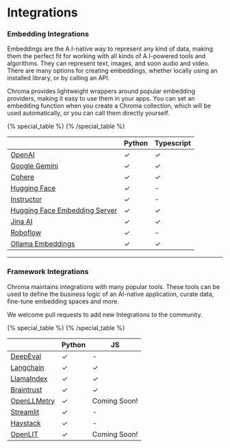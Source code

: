 # Integrations

### Embedding Integrations

Embeddings are the A.I-native way to represent any kind of data, making them the perfect fit for working with all kinds of A.I-powered tools and algorithms. They can represent text, images, and soon audio and video. There are many options for creating embeddings, whether locally using an installed library, or by calling an API.

Chroma provides lightweight wrappers around popular embedding providers, making it easy to use them in your apps. You can set an embedding function when you create a Chroma collection, which will be used automatically, or you can call them directly yourself.

{% special_table %}
{% /special_table %}

|                                                                         | Python | Typescript |
| ----------------------------------------------------------------------- | ------ | ---------- |
| [OpenAI](./embedding-models/openai)                                     | ✓      | ✓          |
| [Google Gemini](./embedding-models/google-gemini)                       | ✓      | ✓          |
| [Cohere](./embedding-models/cohere)                                     | ✓      | ✓          |
| [Hugging Face](./embedding-models/hugging-face)                         | ✓      | -          |
| [Instructor](./embedding-models/instructor)                             | ✓      | -          |
| [Hugging Face Embedding Server](./embedding-models/hugging-face-server) | ✓      | ✓          |
| [Jina AI](./embedding-models/jina-ai)                                   | ✓      | ✓          |
| [Roboflow](./embedding-models/roboflow)                                 | ✓      | -          |
| [Ollama Embeddings](./embedding-models/ollama)                          | ✓      | ✓          |

---

### Framework Integrations

Chroma maintains integrations with many popular tools. These tools can be used to define the business logic of an AI-native application, curate data, fine-tune embedding spaces and more.

We welcome pull requests to add new Integrations to the community.

{% special_table %}
{% /special_table %}

|                                         | Python | JS           |
| --------------------------------------- | ------ | ------------ |
| [DeepEval](./frameworks/deepeval)       | ✓      | -            |
| [Langchain](./frameworks/langchain)     | ✓      | ✓            |
| [LlamaIndex](./frameworks/llamaindex)   | ✓      | ✓            |
| [Braintrust](./frameworks/braintrust)   | ✓      | ✓            |
| [OpenLLMetry](./frameworks/openllmetry) | ✓      | Coming Soon! |
| [Streamlit](./frameworks/streamlit)     | ✓      | -            |
| [Haystack](./frameworks/haystack)       | ✓      | -            |
| [OpenLIT](./frameworks/openlit)         | ✓      | Coming Soon! |
